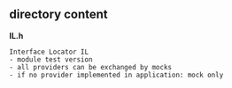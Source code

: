 ## directory content

**IL.h**
```
Interface Locator IL
- module test version
- all providers can be exchanged by mocks
- if no provider implemented in application: mock only
```
